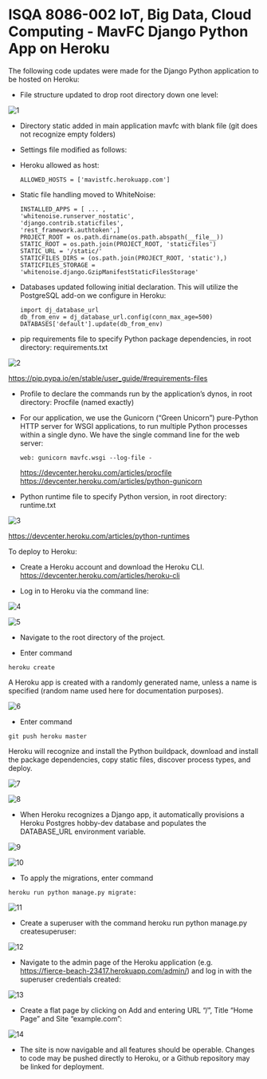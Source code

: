 # ISQA 8086-002 IoT, Big Data, Cloud Computing - MavFC Django Python App on Heroku

The following code updates were made for the Django Python application to be hosted on
Heroku:

*	File structure updated to drop root directory down one level:

  ![1](https://cloud.githubusercontent.com/assets/9102699/25315174/b8d96950-2816-11e7-96ea-8c54cc3a4c79.png)

*	Directory static added in main application mavfc with blank file (git does not recognize
  empty folders)

*	Settings file modified as follows:

 *	Heroku allowed as host:

      ```
      ALLOWED_HOSTS = ['mavistfc.herokuapp.com']
      ```

 *	Static file handling moved to WhiteNoise:

      ```
      INSTALLED_APPS = [ ... ,
      'whitenoise.runserver_nostatic',
      'django.contrib.staticfiles',
      'rest_framework.authtoken',]
      PROJECT_ROOT = os.path.dirname(os.path.abspath(__file__))
      STATIC_ROOT = os.path.join(PROJECT_ROOT, 'staticfiles')
      STATIC_URL = '/static/'
      STATICFILES_DIRS = (os.path.join(PROJECT_ROOT, 'static'),)
      STATICFILES_STORAGE = 'whitenoise.django.GzipManifestStaticFilesStorage'
      ```

 *	Databases updated following initial declaration. This will utilize the PostgreSQL
 add-on we configure in Heroku:

      ```
      import dj_database_url
      db_from_env = dj_database_url.config(conn_max_age=500)
      DATABASES['default'].update(db_from_env)
      ```

*	pip requirements file to specify Python package dependencies, in root
directory: requirements.txt

  ![2](https://cloud.githubusercontent.com/assets/9102699/25315172/b8d857ae-2816-11e7-9d29-4a22217ed3c1.png)

  https://pip.pypa.io/en/stable/user_guide/#requirements-files

*	Profile to declare the commands run by the application’s dynos, in root directory:
Procfile (named exactly)

 *	For our application, we use the Gunicorn (“Green Unicorn”) pure-Python HTTP server for
 WSGI applications, to run multiple Python processes within a single dyno. We have the
 single command line for the web server:

       ```
       web: gunicorn mavfc.wsgi --log-file -
       ```
       https://devcenter.heroku.com/articles/procfile
       https://devcenter.heroku.com/articles/python-gunicorn


*	Python runtime file to specify Python version, in root directory: runtime.txt

  ![3](https://cloud.githubusercontent.com/assets/9102699/25315173/b8d88ba2-2816-11e7-8279-4dcf50c758ee.png)

  https://devcenter.heroku.com/articles/python-runtimes

To deploy to Heroku:

*	Create a Heroku account and download the Heroku CLI.
  https://devcenter.heroku.com/articles/heroku-cli

*	Log in to Heroku via the command line:

  ![4](https://cloud.githubusercontent.com/assets/9102699/25315175/b8dc68bc-2816-11e7-9850-90b61f03e287.png)

  ![5](https://cloud.githubusercontent.com/assets/9102699/25315171/b8d85a10-2816-11e7-864d-000c45cb97c5.png)

*	Navigate to the root directory of the project.

*	Enter command
```
heroku create
```
A Heroku app is created with a randomly generated name,
unless a name is specified (random name used here for documentation purposes).

  ![6](https://cloud.githubusercontent.com/assets/9102699/25315176/b8e04fe0-2816-11e7-86ce-8ca20069f814.png)

*	Enter command
```
git push heroku master
```
Heroku will recognize and install the Python
buildpack, download and install the package dependencies, copy static files, discover
process types, and deploy.

  ![7](https://cloud.githubusercontent.com/assets/9102699/25315177/b8e44bcc-2816-11e7-888e-707f75fc6dac.png)

  ![8](https://cloud.githubusercontent.com/assets/9102699/25315179/b8e54d38-2816-11e7-8d96-81ec05c64906.png)

*	When Heroku recognizes a Django app, it automatically provisions a Heroku Postgres
hobby-dev database and populates the DATABASE_URL environment variable.

  ![9](https://cloud.githubusercontent.com/assets/9102699/25315178/b8e542c0-2816-11e7-8d79-2450242d898f.png)

  ![10](https://cloud.githubusercontent.com/assets/9102699/25315180/b8e79778-2816-11e7-8a3f-5e007b91a23f.png)

*	To apply the migrations, enter command

  ```
  heroku run python manage.py migrate:
  ```

  ![11](https://cloud.githubusercontent.com/assets/9102699/25315181/b8e84fd8-2816-11e7-91f7-31bb0aa8f3c8.png)

*	Create a superuser with the command heroku run python manage.py createsuperuser:

  ![12](https://cloud.githubusercontent.com/assets/9102699/25315183/b8f21036-2816-11e7-80da-8f2a308ec1cb.png)

*	Navigate to the admin page of the Heroku application (e.g.
https://fierce-beach-23417.herokuapp.com/admin/) and log in with the superuser
credentials created:

  ![13](https://cloud.githubusercontent.com/assets/9102699/25315182/b8f067fe-2816-11e7-815e-904f4bf0a3df.png)

*	Create a flat page by clicking on Add and entering URL “/”, Title “Home Page” and Site
“example.com”:

  ![14](https://cloud.githubusercontent.com/assets/9102699/25315170/b8d5e366-2816-11e7-9cf3-d2d70b167b64.png)

*	The site is now navigable and all features should be operable. Changes to code may be
pushed directly to Heroku, or a Github repository may be linked for deployment.
